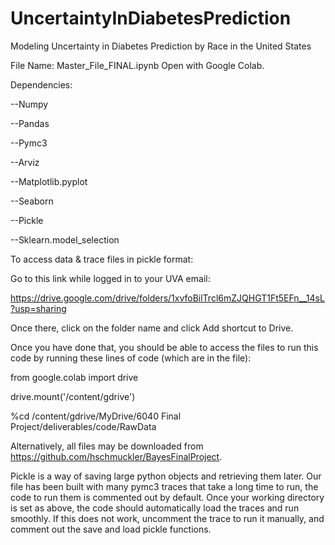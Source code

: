 # UncertaintyInDiabetesPrediction
Modeling Uncertainty in Diabetes Prediction by Race in the United States


File Name: Master_File_FINAL.ipynb
Open with Google Colab. 

Dependencies: 

--Numpy

--Pandas

--Pymc3

--Arviz

--Matplotlib.pyplot

--Seaborn

--Pickle

--Sklearn.model_selection

To access data & trace files in pickle format: 

Go to this link while logged in to your UVA email:

https://drive.google.com/drive/folders/1xvfoBilTrcl6mZJQHGT1Ft5EFn__14sL?usp=sharing 

Once there, click on the folder name and click Add shortcut to Drive. 

Once you have done that, you should be able to access the files to run this code by running these lines of code (which are in the file): 

from google.colab import drive

drive.mount('/content/gdrive')

%cd /content/gdrive/MyDrive/6040 Final Project/deliverables/code/RawData

Alternatively, all files may be downloaded from https://github.com/hschmuckler/BayesFinalProject. 


Pickle is a way of saving large python objects and retrieving them later. Our file has been built with many pymc3 traces that take a long time to run, the code to run them is commented out by default. Once your working directory is set as above, the code should automatically load the traces and run smoothly. If this does not work, uncomment the trace to run it manually, and comment out the save and load pickle functions. 
